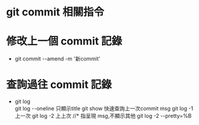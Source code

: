 # git commit 相關指令

# 修改上一個 commit 記錄
* git commit --amend -m '新commit'

# 查詢過往 commit 記錄
* git log  
git log --oneline 只顯示title
git show 快速查詢上一次commit msg
git log -1 上一次
git log -2 上上次
//* 指呈現 msg,不顯示其他
git log -2 --pretty=%B  